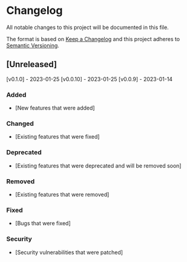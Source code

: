 # Changelog

All notable changes to this project will be documented in this file.

The format is based on [Keep a Changelog](http://keepachangelog.com/en/1.0.0/) and this
project adheres to [Semantic Versioning](http://semver.org/spec/v2.0.0.html).


## [Unreleased]
[v0.1.0] - 2023-01-25
[v0.0.10] - 2023-01-25
[v0.0.9] - 2023-01-14

### Added

- [New features that were added]

### Changed

- [Existing features that were fixed]

### Deprecated

- [Existing features that were deprecated and will be removed soon]

### Removed

- [Existing features that were removed]

### Fixed

- [Bugs that were fixed]

### Security

- [Security vulnerabilities that were patched]